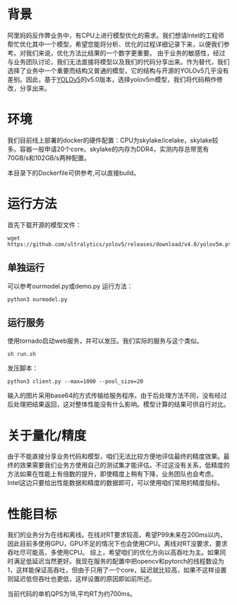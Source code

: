 # 背景

阿里妈妈反作弊业务中，有CPU上进行模型优化的需求。我们想请Intel的工程师帮忙优化其中一个模型，希望您能将分析、优化的过程详细记录下来，以便我们参考。对我们来说，优化方法比结果的一个数字更重要。
由于业务的敏感性，经过与业务团队讨论，我们无法直接将模型以及我们的代码分享出来。作为替代，我们选择了业务中一个重要而结构又普通的模型，它的结构与开源的YOLOv5几乎没有差别。因此，基于[YOLOv5](https://github.com/ultralytics/yolov5)的v5.0版本，选择yolov5m模型，我们将代码稍作修改，分享出来。


# 环境

我们目前线上部署的docker的硬件配置：CPU为skylake/icelake，skylake较多。容器一般申请20个core。skylake的内存为DDR4，实测内存总带宽有70GB/s和102GB/s两种配置。

本目录下的Dockerfile可供参考,可以直接build。

# 运行方法

首先下载开源的模型文件：
```
wget https://github.com/ultralytics/yolov5/releases/download/v4.0/yolov5m.pt
```
## 单独运行
可以参考ourmodel.py或demo.py
运行方法：
```
python3 ourmodel.py
```
## 运行服务
使用tornado启动web服务，并可以发压。我们实际的服务与这个类似。
```
sh run.sh
```
发压脚本：
```
python3 client.py --max=1000 --pool_size=20
```
输入的图片采用base64的方式传输给服务程序。由于后处理方法不同，没有经过后处理把结果返回，这对整体性能没有什么影响。模型计算的结果可供自行对比。


# 关于量化/精度

由于不能直接分享业务代码和模型，咱们无法比较方便地评估最终的精度效果。最终的效果需要我们业务方使用自己的测试集才能评估。不过这没有关系，低精度的方法如果在性能上有倍数的提升，即使精度上稍有下降，业务团队也会考虑。Intel这边只要给出性能数据和精度的数据即可，可以使用咱们常用的精度指标。

# 性能目标

我们的业务分为在线和离线。在线对RT要求较高，希望P99未来在200ms以内，因此目前多使用GPU，GPU不足的情况下也会使用CPU。离线对RT没要求，要求吞吐尽可能高，多使用CPU。
综上，希望咱们的优化方向以高吞吐为主。如果同时满足低延迟当然更好。我现在服务的配置中把opencv和pytorch的线程数设为1，这样能保证高吞吐，但由于只用了一个core，延迟就比较高，如果不这样设置则延迟低但吞吐也更低，这样设置的原因即如前所述。

当前代码的单机QPS为18,平均RT为约700ms。
